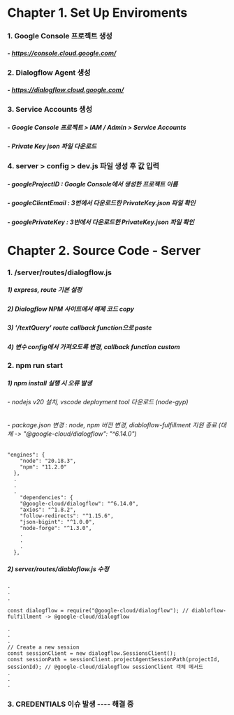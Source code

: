 # Chapter 1. Set Up Enviroments

### 1. Google Console 프로젝트 생성

##### - https://console.cloud.google.com/

### 2. Dialogflow Agent 생성

##### - https://dialogflow.cloud.google.com/

### 3. Service Accounts 생성

##### - Google Console 프로젝트 > IAM / Admin > Service Accounts

##### - Private Key json 파일 다운로드

### 4. server > config > dev.js 파일 생성 후 값 입력

##### - googleProjectID : Google Console에서 생성한 프로젝트 이름

##### - googleClientEmail : 3번에서 다운로드한 PrivateKey.json 파일 확인

##### - googlePrivateKey : 3번에서 다운로드한 PrivateKey.json 파일 확인

# Chapter 2. Source Code - Server

### 1. /server/routes/dialogflow.js

##### 1) express, route 기본 설정

##### 2) Dialogflow NPM 사이트에서 예제 코드 copy

##### 3) '/textQuery' route callback function으로 paste

##### 4) 변수 config에서 가져오도록 변경, callback function custom

### 2. npm run start

##### 1) npm install 실행 시 오류 발생

###### - nodejs v20 설치, vscode deployment tool 다운로드 (node-gyp)

###### - package.json 변경 : node, npm  버전 변경, diabloflow-fulfillment 지원 종료 (대체 -> "@google-cloud/dialogflow": "^6.14.0") 

```
"engines": {
    "node": "20.18.3",
    "npm": "11.2.0"
  },
  .
  .
  .
    "dependencies": {
    "@google-cloud/dialogflow": "^6.14.0",
    "axios": "^1.8.2",
    "follow-redirects": "^1.15.6",
    "json-bigint": "^1.0.0",
    "node-forge": "^1.3.0",
    .
    .
    .
  },
```

##### 2) server/routes/diabloflow.js 수정

```
.
.
.

const dialogflow = require("@google-cloud/dialogflow"); // diabloflow-fulfillment -> @google-cloud/dialogflow

.
.
.
// Create a new session
const sessionClient = new dialogflow.SessionsClient();
const sessionPath = sessionClient.projectAgentSessionPath(projectId, sessionId); // @google-cloud/dialogflow sessionClient 객체 메서드
.
.
.

```

### 3. CREDENTIALS 이슈 발생 ---- 해결 중